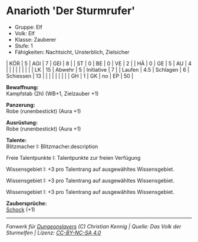 # Anarioth 'Der Sturmrufer'  
- Gruppe: Elf  
- Volk: Elf  
- Klasse: Zauberer  
- Stufe: 1  
- Fähigkeiten: Nachtsicht, Unsterblich, Zielsicher  


| KÖR    | 5   | AGI      | 7  | GEI        | 8  |
| ST     | 0   | BE       | 0  | VE         | 2  |
| HÄ     | 0   | GE       | 5  | AU         | 4  |
|        |     |          |    |            |    |
| LK     | 15  | Abwehr   | 5  | Initiative | 7  |
| Laufen | 4.5 | Schlagen | 6  | Schiessen  | 13 |
|        |     |          |    |            |    |
| GH     | 1   | GK       | no | EP         | 50 |


**Bewaffnung:**  
Kampfstab (2h) (WB+1, Zielzauber +1)

**Panzerung:**  
Robe (runenbestickt) (Aura +1)

**Ausrüstung:**  
Robe (runenbestickt) (Aura +1)

**Talente:**  
Blitzmacher I: Blitzmacher.description

Freie Talentpunkte I: Talentpunkte zur freien Verfügung

Wissensgebiet I: +3 pro Talentrang auf ausgewähltes Wissensgebiet.

Wissensgebiet I: +3 pro Talentrang auf ausgewähltes Wissensgebiet.

Wissensgebiet I: +3 pro Talentrang auf ausgewähltes Wissensgebiet.


**Zaubersprüche:**  
[Schock](/fanwerk/zauber/schock.md) (+1)




___
*Fanwerk für [Dungeonslayers](https://www.dungeonslayers.net/) (C) Christian Kennig | Quelle: Das Volk der Sturmelfen | Lizenz: [CC-BY-NC-SA 4.0](https://creativecommons.org/licenses/by-nc-sa/4.0/deed.de)*